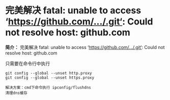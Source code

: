 # 完美解决 fatal: unable to access ‘https://github.com/.../.git‘: Could not resolve host: github.com



**简介：** 完美解决 fatal: unable to access ‘https://github.com/.../.git‘: Could not resolve host: github.com

只需要在命令行中执行

```
git config --global --unset http.proxy 
git config --global --unset https.proxy

解决方案：cmd下命令执行 ipconfig/flushdns
清理dns缓存
```